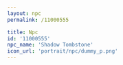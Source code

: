 ```yaml
---
layout: npc
permalink: /11000555

title: Npc
id: '11000555'
npc_name: 'Shadow Tombstone'
icon_url: 'portrait/npc/dummy_p.png'
---
```

